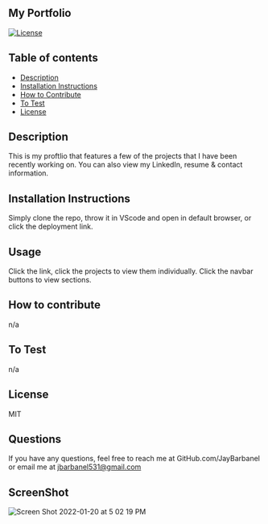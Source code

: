 ## My Portfolio
[![License](https://img.shields.io/badge/License-MIT-blue.svg)](https://opensource.org/licenses/)

        
## Table of contents
* [Description](#description)
* [Installation Instructions](#Installation-Instructions)
* [How to Contribute](#How-to-Contribute)
* [To Test](#To-Test)
* [License](#License)

## Description 
This is my proftlio that features a few of the projects that I have been recently working on. You can also view my LinkedIn, resume & contact information.
## Installation Instructions
Simply clone the repo, throw it in VScode and open in default browser, or click the deployment link.
## Usage
Click the link, click the projects to view them individually.  Click the navbar buttons to view sections. 
## How to contribute
n/a
## To Test
n/a
## License
MIT
## Questions
If you have any questions, feel free to reach me at GitHub.com/JayBarbanel or email me at 
jbarbanel531@gmail.com

## ScreenShot 

![Screen Shot 2022-01-20 at 5 02 19 PM](https://user-images.githubusercontent.com/89555843/150446718-c569aa93-fd30-41b8-a50a-a038affd6374.png)

